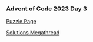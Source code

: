 ### Advent of Code 2023 Day 3

[Puzzle Page](https://adventofcode.com/2023/day/3)

[Solutions Megathread](https://www.reddit.com/r/adventofcode/comments/189m3qw/2023_day_3_solutions/)
